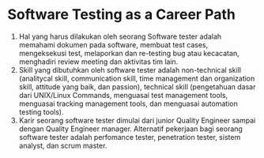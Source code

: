 # Software Testing as a Career Path

1. Hal yang harus dilakukan oleh seorang Software tester adalah memahami dokumen pada software, membuat test cases, mengeksekusi test, melaporkan dan re-testing bug atau kecacatan, menghadiri review meeting dan aktivitas tim lain. 
2. Skill yang dibutuhkan oleh software tester adalah non-technical skill (analitycal skill, communication skill, time management dan organization skill, attitude yang baik, dan passion), technical skill (pengetahuan dasar dari UNIX/Linux Commands, menguasai test management tools, menguasai tracking management tools, dan menguasai automation testing tools). 
3. Karir seorang software tester dimulai dari junior Quality Engineer sampai dengan Quality Engineer manager. Alternatif pekerjaan bagi seorang software tester adalah perfomance tester, penetration tester, sistem analyst, dan scrum master.  